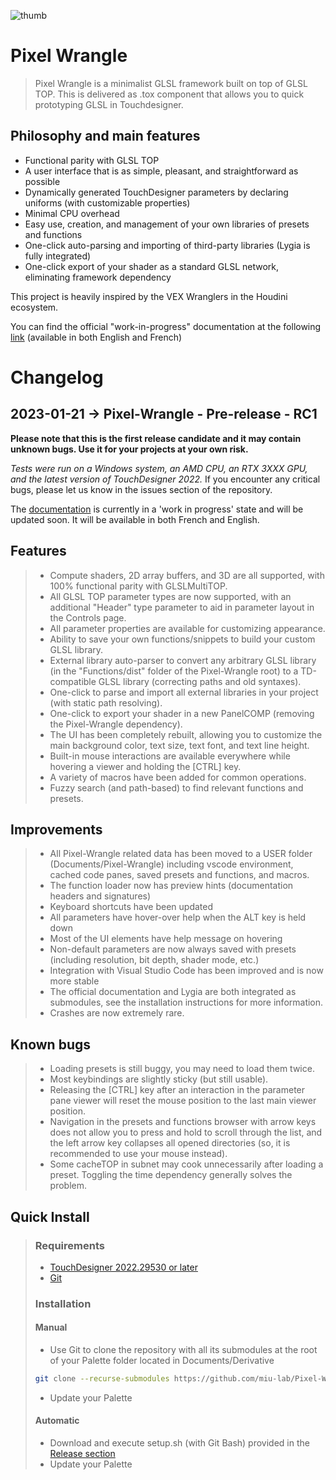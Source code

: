 ![thumb](https://user-images.githubusercontent.com/97438154/213440174-e47382e6-5281-4fab-b82c-a77fd6babb52.png)

# Pixel Wrangle

> Pixel Wrangle is a minimalist GLSL framework built on top of GLSL TOP.
> This is delivered as .tox component that allows you to quick prototyping GLSL in Touchdesigner.

## **Philosophy and main features**

- Functional parity with GLSL TOP
- A user interface that is as simple, pleasant, and straightforward as possible
- Dynamically generated TouchDesigner parameters by declaring uniforms (with customizable properties)
- Minimal CPU overhead
- Easy use, creation, and management of your own libraries of presets and functions
- One-click auto-parsing and importing of third-party libraries (Lygia is fully integrated)
- One-click export of your shader as a standard GLSL network, eliminating framework dependency

This project is heavily inspired by the VEX Wranglers in the Houdini ecosystem.

You can find the official "work-in-progress" documentation at the following [link](https://miu-lab.github.io/Pixel-Wrangle-doc) (available in both English and French)

# Changelog

## **2023-01-21** -> Pixel-Wrangle - Pre-release - RC1

**Please note that this is the first release candidate and it may contain unknown bugs. Use it for your projects at your own risk.**

*Tests were run on a Windows system, an AMD CPU, an RTX 3XXX GPU, and the latest version of TouchDesigner 2022.* If you encounter any critical bugs, please let us know in the issues section of the repository.

The [documentation](https://miu-lab.github.io/Pixel-Wrangle-doc/) is currently in a 'work in progress' state and will be updated soon. It will be available in both French and English.

## Features
>
> - Compute shaders, 2D array buffers, and 3D are all supported, with 100% functional parity with GLSLMultiTOP.
> - All GLSL TOP parameter types are now supported, with an additional "Header" type parameter to aid in parameter layout in the Controls page.
> - All parameter properties are available for customizing appearance.
> - Ability to save your own functions/snippets to build your custom GLSL library.
> - External library auto-parser to convert any arbitrary GLSL library (in the "Functions/dist" folder of the Pixel-Wrangle root) to a TD-compatible GLSL library (correcting paths and old syntaxes).
> - One-click to parse and import all external libraries in your project (with static path resolving).
> - One-click to export your shader in a new PanelCOMP (removing the Pixel-Wrangle dependency).
> - The UI has been completely rebuilt, allowing you to customize the main background color, text size, text font, and text line height.
> - Built-in mouse interactions are available everywhere while hovering a viewer and holding the [CTRL] key.
> - A variety of macros have been added for common operations.
> - Fuzzy search (and path-based) to find relevant functions and presets.

## Improvements
>
> - All Pixel-Wrangle related data has been moved to a USER folder (Documents/Pixel-Wrangle) including vscode environment, cached code panes, saved presets and functions, and macros.
> - The function loader now has preview hints (documentation headers and signatures)
> - Keyboard shortcuts have been updated
> - All parameters have hover-over help when the ALT key is held down
> - Most of the UI elements have help message on hovering
> - Non-default parameters are now always saved with presets (including resolution, bit depth, shader mode, etc.)
> - Integration with Visual Studio Code has been improved and is now more stable
> - The official documentation and Lygia are both integrated as submodules, see the installation instructions for more information.
> - Crashes are now extremely rare.

## Known bugs
>
> - Loading presets is still buggy, you may need to load them twice.
> - Most keybindings are slightly sticky (but still usable).
> - Releasing the [CTRL] key after an interaction in the parameter pane viewer will reset the mouse position to the last main viewer position.
> - Navigation in the presets and functions browser with arrow keys does not allow you to press and hold to scroll through the list, and the left arrow key collapses all opened directories (so, it is recommended to use your mouse instead).
> - Some cacheTOP in subnet may cook unnecessarily after loading a preset. Toggling the time dependency generally solves the problem.

## **Quick Install**

>
> ### Requirements
>
> - [TouchDesigner 2022.29530 or later](https://derivative.ca/download)
> - [Git](https://git-scm.com/downloads)
>
> ### Installation
>
> #### Manual
>
> - Use Git to clone the repository with all its submodules at the root of your Palette folder located in Documents/Derivative
>
>```bash
>git clone --recurse-submodules https://github.com/miu-lab/Pixel-Wrangle.git
>```
>
> - Update your Palette
>
> #### Automatic
>
> - Download and execute setup.sh (with Git Bash) provided in the [Release section](https://github.com/miu-lab/Pixel-Wrangle/releases)
> - Update your Palette

